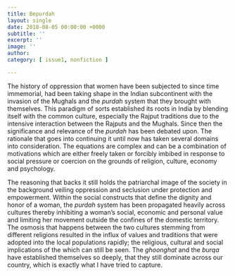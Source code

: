 ```yaml
---
title: Bepurdah
layout: single
date: 2018-08-05 00:00:00 +0000
subtitle: ''
excerpt: ''
image: ''
author: 
category: [ issue1, nonfiction ]

---
```

The history of oppression that women have been subjected to since time immemorial, had been taking shape in the Indian subcontinent with the invasion of the Mughals and the _purdah_ system that they brought with themselves. This paradigm of sorts established its roots in India by blending itself with the common culture, especially the Rajput traditions due to the intensive interaction between the Rajputs and the Mughals. Since then the significance and relevance of the _purdah_ has been debated upon. The rationale that goes into continuing it until now has taken several domains into consideration. The equations are complex and can be a combination of motivations which are either freely taken or forcibly imbibed in response to social pressure or coercion on the grounds of religion, culture, economy and psychology. 

The reasoning that backs it still holds the patriarchal image of the society in the background veiling oppression and seclusion under protection and empowerment. Within the social constructs that define the dignity and honor of a woman, the _purdah_ system has been propagated heavily across cultures thereby inhibiting a woman’s social, economic and personal value and limiting her movement outside the confines of the domestic territory. The osmosis that happens between the two cultures stemming from different religions resulted in the influx of values and traditions that were adopted into the local populations rapidly; the religious, cultural and social implications of the which can still be seen. The _ghoonghat_ and the _burqa_ have established themselves so deeply, that they still dominate across our country, which is exactly what I have tried to capture.